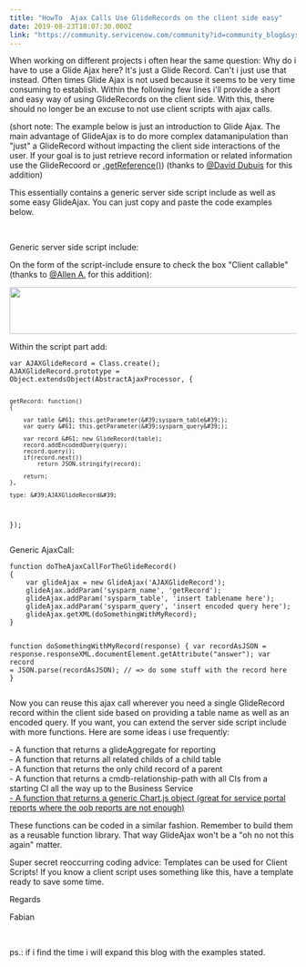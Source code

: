 ```yaml
---
title: "HowTo  Ajax Calls Use GlideRecords on the client side easy"
date: 2019-08-23T18:07:30.000Z
link: "https://community.servicenow.com/community?id=community_blog&sys_id=2ecdab3bdbd3ff405ed4a851ca9619c5"
---
```

<p>When working on different projects i often hear the same question: Why do i have to use a Glide Ajax here? It&#39;s just a Glide Record. Can&#39;t i just use that instead. Often times Glide Ajax is not used because it seems to be very time consuming to establish. Within the following few lines i&#39;ll provide a short and easy way of using GlideRecords on the client side. With this, there should no longer be an excuse to not use client scripts with ajax calls.</p>
<p>(short note: The example below is just an introduction to Glide Ajax. The main advantage of GlideAjax is to do more complex datamanipulation than &#34;just&#34; a GlideRecord without impacting the client side interactions of the user. If your goal is to just retrieve record information or related information use the GlideRecoord or <a href="https://developer.servicenow.com/app.do#!/api_doc?v&#61;istanbul&amp;id&#61;r_GlideFormGetReference_String_Function" target="_blank" rel="noopener noreferrer nofollow">.getReference()</a>) (thanks to <a href="https://community.servicenow.com/community?id&#61;community_user_profile&amp;user&#61;2d6e8a29dbd41fc09c9ffb651f961910" target="_blank" rel="noopener noreferrer nofollow">&#64;David Dubuis</a> for this addition)</p>
<p>This essentially contains a generic server side script include as well as some easy GlideAjax. You can just copy and paste the code examples below.</p>
<p> </p>
<p>Generic server side script include:</p>
<p>On the form of the script-include ensure to check the box &#34;Client callable&#34; (thanks to <a href="https://community.servicenow.com/community?id&#61;community_user_profile&amp;user&#61;169ecae9dbd41fc09c9ffb651f961975" target="_blank" rel="noopener noreferrer nofollow">&#64;Allen A.</a> for this addition):</p>
<p><img src="https://community.servicenow.com/0c457f3fdb5bff405ed4a851ca961990.iix" width="922" height="82" /></p>
<p>Within the script part add: </p>
<pre class="language-javascript"><code>var AJAXGlideRecord &#61; Class.create();
AJAXGlideRecord.prototype &#61; Object.extendsObject(AbstractAjaxProcessor, {
	
	getRecord: function()
	{
		
		var table &#61; this.getParameter(&#39;sysparm_table&#39;);
		var query &#61; this.getParameter(&#39;sysparm_query&#39;);
		
		var record &#61; new GlideRecord(table);
		record.addEncodedQuery(query);
		record.query();
		if(record.next())
			return JSON.stringify(record);
		
		return;
	},
	
	type: &#39;AJAXGlideRecord&#39;
});</code></pre>
<p>Generic AjaxCall:</p>
<pre class="language-javascript"><code>function doTheAjaxCallForTheGlideRecord()
{
	var glideAjax &#61; new GlideAjax(&#39;AJAXGlideRecord&#39;);
	glideAjax.addParam(&#39;sysparm_name&#39;, &#39;getRecord&#39;);
	glideAjax.addParam(&#39;sysparm_table&#39;, &#39;insert tablename here&#39;);
	glideAjax.addParam(&#39;sysparm_query&#39;, &#39;insert encoded query here&#39;);
	glideAjax.getXML(doSomethingWithMyRecord);
}

function doSomethingWithMyRecord(response)
{
	var recordAsJSON &#61; response.responseXML.documentElement.getAttribute(&#34;answer&#34;);
	var record &#61; JSON.parse(recordAsJSON);
	// &#61;&gt; do some stuff with the record here
}
</code></pre>
<p>Now you can reuse this ajax call wherever you need a single GlideRecord record within the client side based on providing a table name as well as an encoded query. If you want, you can extend the server side script include with more functions. Here are some ideas i use frequently:</p>
<p>- A function that returns a glideAggregate for reporting<br />- A function that returns all related childs of a child table<br />- A function that returns the only child record of a parent<br />- A function that returns a cmdb-relationship-path with all CIs from a starting CI all the way up to the Business Service<br /><a href="https://community.servicenow.com/community?id&#61;community_blog&amp;sys_id&#61;08d34055dbafffc013b5fb24399619a5" target="_blank" rel="noopener noreferrer nofollow">- A function that returns a generic Chart.js object (great for service portal reports where the oob reports are not enough)</a></p>
<p>These functions can be coded in a similar fashion. Remember to build them as a reusable function library. That way GlideAjax won&#39;t be a &#34;oh no not this again&#34; matter.</p>
<p>Super secret reoccurring coding advice: Templates can be used for Client Scripts! If you know a client script uses something like this, have a template ready to save some time.</p>
<p>Regards</p>
<p>Fabian</p>
<p> </p>
<p>ps.: if i find the time i will expand this blog with the examples stated.</p>